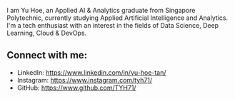 I am Yu Hoe, an Applied AI & Analytics graduate from Singapore Polytechnic, currently studying Applied Artificial Intelligence and Analytics. I'm a tech enthusiast with an interest in the fields of Data Science, Deep Learning, Cloud & DevOps.

## Connect with me:

- LinkedIn: https://www.linkedin.com/in/yu-hoe-tan/
- Instagram: https://www.instagram.com/tyh71/
- GitHub: https://www.github.com/TYH71/
